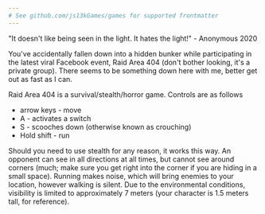 ```yaml
---
# See github.com/js13kGames/games for supported frontmatter
---
```

"It doesn't like being seen in the light. It hates the light!" - Anonymous 2020

You've accidentally fallen down into a hidden bunker while participating in the latest viral Facebook event, Raid Area 404 (don't bother looking, it's a private group). There seems to be something down here with me, better get out as fast as I can. 

Raid Area 404 is a survival/stealth/horror game. Controls are as follows
* arrow keys - move
* A - activates a switch
* S - scooches down (otherwise known as crouching)
* Hold shift - run

Should you need to use stealth for any reason, it works this way. An opponent can see in all directions at all times, but cannot see around corners (much; make sure you get right into the corner if you are hiding in a small space). Running makes noise, which will bring enemies to your location, however walking is silent. Due to the environmental conditions, visibility is limited to approximately 7 meters (your character is 1.5 meters tall, for reference).